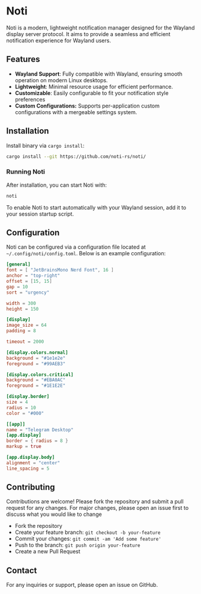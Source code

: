# Noti

Noti is a modern, lightweight notification manager designed for the Wayland display server protocol. It aims to provide a seamless and efficient notification experience for Wayland users.

## Features

- **Wayland Support**: Fully compatible with Wayland, ensuring smooth operation on modern Linux desktops.
- **Lightweight**: Minimal resource usage for efficient performance.
- **Customizable**: Easily configurable to fit your notification style preferences
- **Custom Configurations:** Supports per-application custom configurations with a mergeable settings system.

## Installation

Install binary via `cargo install`:

```bash
cargo install --git https://github.com/noti-rs/noti/
```

### Running Noti

After installation, you can start Noti with:

```bash
noti
```

To enable Noti to start automatically with your Wayland session, add it to your session startup script.

## Configuration

Noti can be configured via a configuration file located at `~/.config/noti/config.toml`. Below is an example configuration:

```toml
[general]
font = [ "JetBrainsMono Nerd Font", 16 ]
anchor = "top-right"
offset = [15, 15]
gap = 10
sort = "urgency"

width = 300
height = 150

[display]
image_size = 64
padding = 8

timeout = 2000

[display.colors.normal]
background = "#1e1e2e"
foreground = "#99AEB3"

[display.colors.critical]
background = "#EBA0AC"
foreground = "#1E1E2E"

[display.border]
size = 4
radius = 10
color = "#000"

[[app]]
name = "Telegram Desktop"
[app.display]
border = { radius = 8 }
markup = true

[app.display.body]
alignment = "center"
line_spacing = 5
```

## Contributing

Contributions are welcome! Please fork the repository and submit a pull request for any changes. For major changes, please open an issue first to discuss what you would like to change

- Fork the repository
- Create your feature branch: `git checkout -b your-feature`
- Commit your changes: `git commit -am 'Add some feature'`
- Push to the branch: `git push origin your-feature`
- Create a new Pull Request

## Contact

For any inquiries or support, please open an issue on GitHub.
